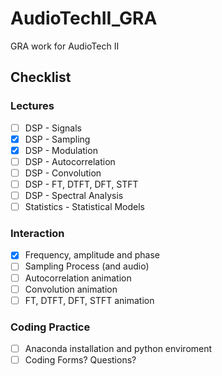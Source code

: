 # AudioTechII_GRA
GRA work for AudioTech II

## Checklist
### Lectures
- [ ] DSP - Signals
- [x] DSP - Sampling
- [x] DSP - Modulation
- [ ] DSP - Autocorrelation
- [ ] DSP - Convolution
- [ ] DSP - FT, DTFT, DFT, STFT
- [ ] DSP - Spectral Analysis
- [ ] Statistics - Statistical Models

### Interaction
- [x] Frequency, amplitude and phase
- [ ] Sampling Process (and audio)
- [ ] Autocorrelation animation
- [ ] Convolution animation
- [ ] FT, DTFT, DFT, STFT animation

### Coding Practice
- [ ] Anaconda installation and python enviroment
- [ ] Coding Forms? Questions?